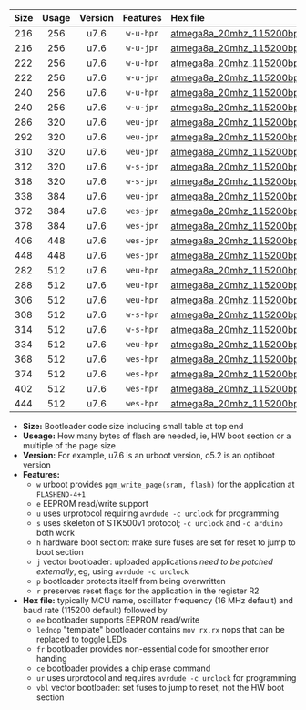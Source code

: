 |Size|Usage|Version|Features|Hex file|
|:-:|:-:|:-:|:-:|:--|
|216|256|u7.6|`w-u-hpr`|[atmega8a_20mhz_115200bps_ur.hex](https://raw.githubusercontent.com/stefanrueger/urboot/main/atmega8a_20mhz_115200bps_ur.hex)|
|216|256|u7.6|`w-u-jpr`|[atmega8a_20mhz_115200bps_ur_vbl.hex](https://raw.githubusercontent.com/stefanrueger/urboot/main/atmega8a_20mhz_115200bps_ur_vbl.hex)|
|222|256|u7.6|`w-u-hpr`|[atmega8a_20mhz_115200bps_lednop_ur.hex](https://raw.githubusercontent.com/stefanrueger/urboot/main/atmega8a_20mhz_115200bps_lednop_ur.hex)|
|222|256|u7.6|`w-u-jpr`|[atmega8a_20mhz_115200bps_lednop_ur_vbl.hex](https://raw.githubusercontent.com/stefanrueger/urboot/main/atmega8a_20mhz_115200bps_lednop_ur_vbl.hex)|
|240|256|u7.6|`w-u-hpr`|[atmega8a_20mhz_115200bps_lednop_fr_ur.hex](https://raw.githubusercontent.com/stefanrueger/urboot/main/atmega8a_20mhz_115200bps_lednop_fr_ur.hex)|
|240|256|u7.6|`w-u-jpr`|[atmega8a_20mhz_115200bps_lednop_fr_ur_vbl.hex](https://raw.githubusercontent.com/stefanrueger/urboot/main/atmega8a_20mhz_115200bps_lednop_fr_ur_vbl.hex)|
|286|320|u7.6|`weu-jpr`|[atmega8a_20mhz_115200bps_ee_ur_vbl.hex](https://raw.githubusercontent.com/stefanrueger/urboot/main/atmega8a_20mhz_115200bps_ee_ur_vbl.hex)|
|292|320|u7.6|`weu-jpr`|[atmega8a_20mhz_115200bps_ee_lednop_ur_vbl.hex](https://raw.githubusercontent.com/stefanrueger/urboot/main/atmega8a_20mhz_115200bps_ee_lednop_ur_vbl.hex)|
|310|320|u7.6|`weu-jpr`|[atmega8a_20mhz_115200bps_ee_lednop_fr_ur_vbl.hex](https://raw.githubusercontent.com/stefanrueger/urboot/main/atmega8a_20mhz_115200bps_ee_lednop_fr_ur_vbl.hex)|
|312|320|u7.6|`w-s-jpr`|[atmega8a_20mhz_115200bps_vbl.hex](https://raw.githubusercontent.com/stefanrueger/urboot/main/atmega8a_20mhz_115200bps_vbl.hex)|
|318|320|u7.6|`w-s-jpr`|[atmega8a_20mhz_115200bps_lednop_vbl.hex](https://raw.githubusercontent.com/stefanrueger/urboot/main/atmega8a_20mhz_115200bps_lednop_vbl.hex)|
|338|384|u7.6|`weu-jpr`|[atmega8a_20mhz_115200bps_ee_lednop_fr_ce_ur_vbl.hex](https://raw.githubusercontent.com/stefanrueger/urboot/main/atmega8a_20mhz_115200bps_ee_lednop_fr_ce_ur_vbl.hex)|
|372|384|u7.6|`wes-jpr`|[atmega8a_20mhz_115200bps_ee_vbl.hex](https://raw.githubusercontent.com/stefanrueger/urboot/main/atmega8a_20mhz_115200bps_ee_vbl.hex)|
|378|384|u7.6|`wes-jpr`|[atmega8a_20mhz_115200bps_ee_lednop_vbl.hex](https://raw.githubusercontent.com/stefanrueger/urboot/main/atmega8a_20mhz_115200bps_ee_lednop_vbl.hex)|
|406|448|u7.6|`wes-jpr`|[atmega8a_20mhz_115200bps_ee_lednop_fr_vbl.hex](https://raw.githubusercontent.com/stefanrueger/urboot/main/atmega8a_20mhz_115200bps_ee_lednop_fr_vbl.hex)|
|448|448|u7.6|`wes-jpr`|[atmega8a_20mhz_115200bps_ee_lednop_fr_ce_vbl.hex](https://raw.githubusercontent.com/stefanrueger/urboot/main/atmega8a_20mhz_115200bps_ee_lednop_fr_ce_vbl.hex)|
|282|512|u7.6|`weu-hpr`|[atmega8a_20mhz_115200bps_ee_ur.hex](https://raw.githubusercontent.com/stefanrueger/urboot/main/atmega8a_20mhz_115200bps_ee_ur.hex)|
|288|512|u7.6|`weu-hpr`|[atmega8a_20mhz_115200bps_ee_lednop_ur.hex](https://raw.githubusercontent.com/stefanrueger/urboot/main/atmega8a_20mhz_115200bps_ee_lednop_ur.hex)|
|306|512|u7.6|`weu-hpr`|[atmega8a_20mhz_115200bps_ee_lednop_fr_ur.hex](https://raw.githubusercontent.com/stefanrueger/urboot/main/atmega8a_20mhz_115200bps_ee_lednop_fr_ur.hex)|
|308|512|u7.6|`w-s-hpr`|[atmega8a_20mhz_115200bps.hex](https://raw.githubusercontent.com/stefanrueger/urboot/main/atmega8a_20mhz_115200bps.hex)|
|314|512|u7.6|`w-s-hpr`|[atmega8a_20mhz_115200bps_lednop.hex](https://raw.githubusercontent.com/stefanrueger/urboot/main/atmega8a_20mhz_115200bps_lednop.hex)|
|334|512|u7.6|`weu-hpr`|[atmega8a_20mhz_115200bps_ee_lednop_fr_ce_ur.hex](https://raw.githubusercontent.com/stefanrueger/urboot/main/atmega8a_20mhz_115200bps_ee_lednop_fr_ce_ur.hex)|
|368|512|u7.6|`wes-hpr`|[atmega8a_20mhz_115200bps_ee.hex](https://raw.githubusercontent.com/stefanrueger/urboot/main/atmega8a_20mhz_115200bps_ee.hex)|
|374|512|u7.6|`wes-hpr`|[atmega8a_20mhz_115200bps_ee_lednop.hex](https://raw.githubusercontent.com/stefanrueger/urboot/main/atmega8a_20mhz_115200bps_ee_lednop.hex)|
|402|512|u7.6|`wes-hpr`|[atmega8a_20mhz_115200bps_ee_lednop_fr.hex](https://raw.githubusercontent.com/stefanrueger/urboot/main/atmega8a_20mhz_115200bps_ee_lednop_fr.hex)|
|444|512|u7.6|`wes-hpr`|[atmega8a_20mhz_115200bps_ee_lednop_fr_ce.hex](https://raw.githubusercontent.com/stefanrueger/urboot/main/atmega8a_20mhz_115200bps_ee_lednop_fr_ce.hex)|

- **Size:** Bootloader code size including small table at top end
- **Useage:** How many bytes of flash are needed, ie, HW boot section or a multiple of the page size
- **Version:** For example, u7.6 is an urboot version, o5.2 is an optiboot version
- **Features:**
  + `w` urboot provides `pgm_write_page(sram, flash)` for the application at `FLASHEND-4+1`
  + `e` EEPROM read/write support
  + `u` uses urprotocol requiring `avrdude -c urclock` for programming
  + `s` uses skeleton of STK500v1 protocol; `-c urclock` and `-c arduino` both work
  + `h` hardware boot section: make sure fuses are set for reset to jump to boot section
  + `j` vector bootloader: uploaded applications *need to be patched externally*, eg, using `avrdude -c urclock`
  + `p` bootloader protects itself from being overwritten
  + `r` preserves reset flags for the application in the register R2
- **Hex file:** typically MCU name, oscillator frequency (16 MHz default) and baud rate (115200 default) followed by
  + `ee` bootloader supports EEPROM read/write
  + `lednop` "template" bootloader contains `mov rx,rx` nops that can be replaced to toggle LEDs
  + `fr` bootloader provides non-essential code for smoother error handing
  + `ce` bootloader provides a chip erase command
  + `ur` uses urprotocol and requires `avrdude -c urclock` for programming
  + `vbl` vector bootloader: set fuses to jump to reset, not the HW boot section
